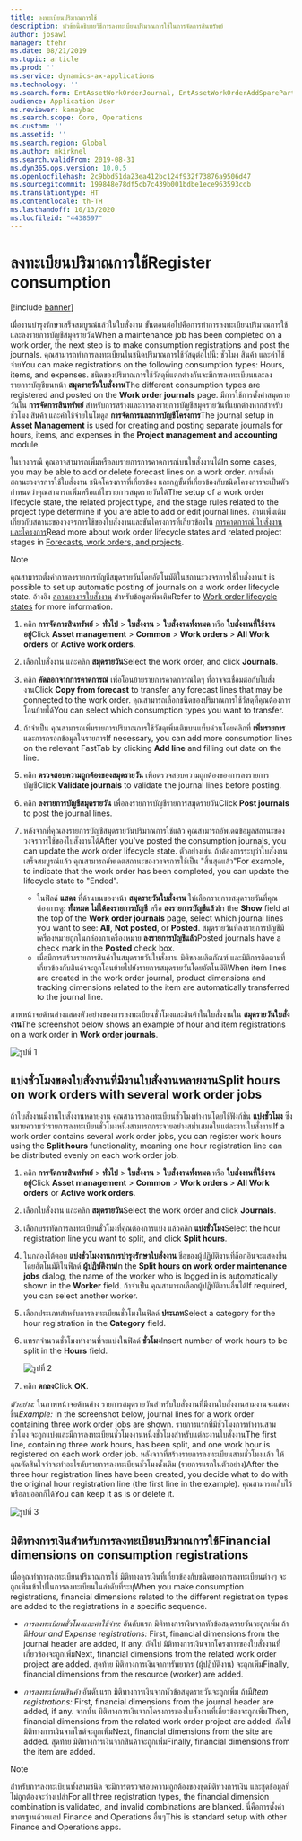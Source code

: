```yaml
---
title: ลงทะเบียนปริมาณการใช้
description: หัวข้อนี้อธิบายวิธีการลงทะเบียนปริมาณการใช้ในการจัดการสินทรัพย์
author: josaw1
manager: tfehr
ms.date: 08/21/2019
ms.topic: article
ms.prod: ''
ms.service: dynamics-ax-applications
ms.technology: ''
ms.search.form: EntAssetWorkOrderJournal, EntAssetWorkOrderAddSparePart
audience: Application User
ms.reviewer: kamaybac
ms.search.scope: Core, Operations
ms.custom: ''
ms.assetid: ''
ms.search.region: Global
ms.author: mkirknel
ms.search.validFrom: 2019-08-31
ms.dyn365.ops.version: 10.0.5
ms.openlocfilehash: 2c9bbd51da23ea412bc124f932f73876a9506d47
ms.sourcegitcommit: 199848e78df5cb7c439b001bdbe1ece963593cdb
ms.translationtype: HT
ms.contentlocale: th-TH
ms.lasthandoff: 10/13/2020
ms.locfileid: "4438597"
---
```

# <a name="register-consumption"></a><span data-ttu-id="82099-103">ลงทะเบียนปริมาณการใช้</span><span class="sxs-lookup"><span data-stu-id="82099-103">Register consumption</span></span>

[!include [banner](../../includes/banner.md)]

 

<span data-ttu-id="82099-104">เมื่องานบำรุงรักษาเสร็จสมบูรณ์แล้วในใบสั่งงาน ขั้นตอนต่อไปคือการทำการลงทะเบียนปริมาณการใช้และลงรายการบัญชีสมุดรายวัน</span><span class="sxs-lookup"><span data-stu-id="82099-104">When a maintenance job has been completed on a work order, the next step is to make consumption registrations and post the journals.</span></span> <span data-ttu-id="82099-105">คุณสามารถทำการลงทะเบียนในชนิดปริมาณการใช้วัสดุต่อไปนี้: ชั่วโมง สินค้า และค่าใช้จ่าย</span><span class="sxs-lookup"><span data-stu-id="82099-105">You can make registrations on the following consumption types: Hours, items, and expenses.</span></span> <span data-ttu-id="82099-106">ชนิดของปริมาณการใช้วัสดุที่แตกต่างกันจะมีการลงทะเบียนและลงรายการบัญชีบนหน้า **สมุดรายวันใบสั่งงาน**</span><span class="sxs-lookup"><span data-stu-id="82099-106">The different consumption types are registered and posted on the **Work order journals** page.</span></span> <span data-ttu-id="82099-107">มีการใช้การตั้งค่าสมุดรายวันใน **การจัดการสินทรัพย์** สำหรับการสร้างและการลงรายการบัญชีสมุดรายวันที่แยกต่างหากสำหรับชั่วโมง สินค้า และค่าใช้จ่ายในโมดูล **การจัดการและการบัญชีโครงการ**</span><span class="sxs-lookup"><span data-stu-id="82099-107">The journal setup in **Asset Management** is used for creating and posting separate journals for hours, items, and expenses in the **Project management and accounting** module.</span></span>

<span data-ttu-id="82099-108">ในบางกรณี คุณอาจสามารถเพิ่มหรือลบรายการการคาดการณ์บนใบสั่งงานได้</span><span class="sxs-lookup"><span data-stu-id="82099-108">In some cases, you may be able to add or delete forecast lines on a work order.</span></span> <span data-ttu-id="82099-109">การตั้งค่าสถานะวงจรการใช้ใบสั่งงาน ชนิดโครงการที่เกี่ยวข้อง และกฎขั้นที่เกี่ยวข้องกับชนิดโครงการจะเป็นตัวกำหนดว่าคุณสามารถเพิ่มหรือแก้ไขรายการสมุดรายวันได้</span><span class="sxs-lookup"><span data-stu-id="82099-109">The setup of a work order lifecycle state, the related project type, and the stage rules related to the project type determine if you are able to add or edit journal lines.</span></span> <span data-ttu-id="82099-110">อ่านเพิ่มเติมเกี่ยวกับสถานะของวงจรการใช้ของใบสั่งงานและขั้นโครงการที่เกี่ยวข้องใน [การคาดการณ์ ใบสั่งงาน และโครงการ](../integration-to-project-management-and-accounting/forecasts-work-orders-and-projects.md)</span><span class="sxs-lookup"><span data-stu-id="82099-110">Read more about work order lifecycle states and related project stages in [Forecasts, work orders, and projects](../integration-to-project-management-and-accounting/forecasts-work-orders-and-projects.md).</span></span>

>[!NOTE]
><span data-ttu-id="82099-111">คุณสามารถตั้งค่าการลงรายการบัญชีสมุดรายวันโดยอัตโนมัติในสถานะวงจรการใช้ใบสั่งงาน</span><span class="sxs-lookup"><span data-stu-id="82099-111">It is possible to set up automatic posting of journals on a work order lifecycle state.</span></span> <span data-ttu-id="82099-112">อ้างอิง [สถานะวงจรใบสั่งงาน](../setup-for-work-orders/work-order-lifecycle-states.md) สำหรับข้อมูลเพิ่มเติม</span><span class="sxs-lookup"><span data-stu-id="82099-112">Refer to [Work order lifecycle states](../setup-for-work-orders/work-order-lifecycle-states.md) for more information.</span></span>

1. <span data-ttu-id="82099-113">คลิก **การจัดการสินทรัพย์** > **ทั่วไป** > **ใบสั่งงาน** > **ใบสั่งงานทั้งหมด** หรือ **ใบสั่งงานที่ใช้งานอยู่**</span><span class="sxs-lookup"><span data-stu-id="82099-113">Click **Asset management** > **Common** > **Work orders** > **All Work orders** or **Active work orders**.</span></span>

2. <span data-ttu-id="82099-114">เลือกใบสั่งงาน และคลิก **สมุดรายวัน**</span><span class="sxs-lookup"><span data-stu-id="82099-114">Select the work order, and click **Journals**.</span></span>

3. <span data-ttu-id="82099-115">คลิก **คัดลอกจากการคาดการณ์** เพื่อโอนย้ายรายการคาดการณ์ใดๆ ที่อาจจะเชื่อมต่อกับใบสั่งงาน</span><span class="sxs-lookup"><span data-stu-id="82099-115">Click **Copy from forecast** to transfer any forecast lines that may be connected to the work order.</span></span> <span data-ttu-id="82099-116">คุณสามารถเลือกชนิดของปริมาณการใช้วัสดุที่คุณต้องการโอนย้ายได้</span><span class="sxs-lookup"><span data-stu-id="82099-116">You can select which consumption types you want to transfer.</span></span>

4. <span data-ttu-id="82099-117">ถ้าจำเป็น คุณสามารถเพิ่มรายการปริมาณการใช้วัสดุเพิ่มเติมบนแท็บด่วนโดยคลิกที่ **เพิ่มรายการ** และการกรอกข้อมูลในรายการ</span><span class="sxs-lookup"><span data-stu-id="82099-117">If necessary, you can add more consumption lines on the relevant FastTab by clicking **Add line** and filling out data on the line.</span></span>

5. <span data-ttu-id="82099-118">คลิก **ตรวจสอบความถูกต้องของสมุดรายวัน** เพื่อตรวจสอบความถูกต้องของการลงรายการบัญชี</span><span class="sxs-lookup"><span data-stu-id="82099-118">Click **Validate journals** to validate the journal lines before posting.</span></span>

6. <span data-ttu-id="82099-119">คลิก **ลงรายการบัญชีสมุดรายวัน** เพื่อลงรายการบัญชีรายการสมุดรายวัน</span><span class="sxs-lookup"><span data-stu-id="82099-119">Click **Post journals** to post the journal lines.</span></span>

7. <span data-ttu-id="82099-120">หลังจากที่คุณลงรายการบัญชีสมุดรายวันปริมาณการใช้แล้ว คุณสามารถอัพเดตข้อมูลสถานะของวงจรการใช้ของใบสั่งงานได้</span><span class="sxs-lookup"><span data-stu-id="82099-120">After you've posted the consumption journals, you can update the work order lifecycle state.</span></span> <span data-ttu-id="82099-121">ตัวอย่างเช่น ถ้าต้องการระบุว่าใบสั่งงานเสร็จสมบูรณ์แล้ว คุณสามารถอัพเดตสถานะของวงจรการใช้เป็น "สิ้นสุดแล้ว"</span><span class="sxs-lookup"><span data-stu-id="82099-121">For example, to indicate that the work order has been completed, you can update the lifecycle state to "Ended".</span></span>

    - <span data-ttu-id="82099-122">ในฟิลด์ **แสดง** ที่ด้านบนของหน้า **สมุดรายวันใบสั่งงาน** ให้เลือกรายการสมุดรายวันที่คุณต้องการดู: **ทั้งหมด** **ไม่ได้ลงรายการบัญชี** หรือ **ลงรายการบัญชีแล้ว**</span><span class="sxs-lookup"><span data-stu-id="82099-122">In the **Show** field at the top of the **Work order journals** page, select which journal lines you want to see: **All**, **Not posted**, or **Posted**.</span></span> <span data-ttu-id="82099-123">สมุดรายวันที่ลงรายการบัญชีมีเครื่องหมายถูกในกล่องกาเครื่องหมาย **ลงรายการบัญชีแล้ว**</span><span class="sxs-lookup"><span data-stu-id="82099-123">Posted journals have a check mark in the **Posted** check box.</span></span>  
    - <span data-ttu-id="82099-124">เมื่อมีการสร้างรายการสินค้าในสมุดรายวันใบสั่งงาน มิติของผลิตภัณฑ์ และมิติการติดตามที่เกี่ยวข้องกับสินค้าจะถูกโอนย้ายไปยังรายการสมุดรายวันโดยอัตโนมัติ</span><span class="sxs-lookup"><span data-stu-id="82099-124">When item lines are created in the work order journal, product dimensions and tracking dimensions related to the item are automatically transferred to the journal line.</span></span>  

<span data-ttu-id="82099-125">ภาพหน้าจอด้านล่างแสดงตัวอย่างของการลงทะเบียนชั่วโมงและสินค้าในใบสั่งงานใน **สมุดรายวันใบสั่งงาน**</span><span class="sxs-lookup"><span data-stu-id="82099-125">The screenshot below shows an example of hour and item registrations on a work order in **Work order journals**.</span></span>

![รูปที่ 1](media/01-consumption.png)


## <a name="split-hours-on-work-orders-with-several-work-order-jobs"></a><span data-ttu-id="82099-127">แบ่งชั่วโมงของใบสั่งงานที่มีงานใบสั่งงานหลายงาน</span><span class="sxs-lookup"><span data-stu-id="82099-127">Split hours on work orders with several work order jobs</span></span>

<span data-ttu-id="82099-128">ถ้าใบสั่งงานมีงานใบสั่งงานหลายงาน คุณสามารถลงทะเบียนชั่วโมงทำงานโดยใช้ฟังก์ชัน **แบ่งชั่วโมง** ซึ่งหมายความว่ารายการลงทะเบียนชั่วโมงหนึ่งสามารถกระจายอย่างสม่ำเสมอในแต่ละงานใบสั่งงาน</span><span class="sxs-lookup"><span data-stu-id="82099-128">If a work order contains several work order jobs, you can register work hours using the **Split hours** functionality, meaning one hour registration line can be distributed evenly on each work order job.</span></span>

1. <span data-ttu-id="82099-129">คลิก **การจัดการสินทรัพย์** > **ทั่วไป** > **ใบสั่งงาน** > **ใบสั่งงานทั้งหมด** หรือ **ใบสั่งงานที่ใช้งานอยู่**</span><span class="sxs-lookup"><span data-stu-id="82099-129">Click **Asset management** > **Common** > **Work orders** > **All Work orders** or **Active work orders**.</span></span>

2. <span data-ttu-id="82099-130">เลือกใบสั่งงาน และคลิก **สมุดรายวัน**</span><span class="sxs-lookup"><span data-stu-id="82099-130">Select the work order and click **Journals**.</span></span>

3. <span data-ttu-id="82099-131">เลือกบรรทัดการลงทะเบียนชั่วโมงที่คุณต้องการแบ่ง แล้วคลิก **แบ่งชั่วโมง**</span><span class="sxs-lookup"><span data-stu-id="82099-131">Select the hour registration line you want to split, and click **Split hours**.</span></span>

4. <span data-ttu-id="82099-132">ในกล่องโต้ตอบ **แบ่งชั่วโมงงานการบำรุงรักษาใบสั่งงาน** ชื่อของผู้ปฏิบัติงานที่ล็อกอินจะแสดงขึ้นโดยอัตโนมัติในฟิลด์ **ผู้ปฏิบัติงาน**</span><span class="sxs-lookup"><span data-stu-id="82099-132">In the **Split hours on work order maintenance jobs** dialog, the name of the worker who is logged in is automatically shown in the **Worker** field.</span></span> <span data-ttu-id="82099-133">ถ้าจำเป็น คุณสามารถเลือกผู้ปฏิบัติงานอื่นได้</span><span class="sxs-lookup"><span data-stu-id="82099-133">If required, you can select another worker.</span></span>

5. <span data-ttu-id="82099-134">เลือกประเภทสำหรับการลงทะเบียนชั่วโมงในฟิลด์ **ประเภท**</span><span class="sxs-lookup"><span data-stu-id="82099-134">Select a category for the hour registration in the **Category** field.</span></span>

6. <span data-ttu-id="82099-135">แทรกจำนวนชั่วโมงทำงานที่จะแบ่งในฟิลด์ **ชั่วโมง**</span><span class="sxs-lookup"><span data-stu-id="82099-135">Insert number of work hours to be split in the **Hours** field.</span></span>

    ![รูปที่ 2](media/02-consumption.png)

7. <span data-ttu-id="82099-137">คลิก **ตกลง**</span><span class="sxs-lookup"><span data-stu-id="82099-137">Click **OK**.</span></span>

<span data-ttu-id="82099-138">*ตัวอย่าง:* ในภาพหน้าจอด้านล่าง รายการสมุดรายวันสำหรับใบสั่งงานที่มีงานใบสั่งงานสามงานจะแสดงขึ้น</span><span class="sxs-lookup"><span data-stu-id="82099-138">*Example:* In the screenshot below, journal lines for a work order containing three work order jobs are shown.</span></span> <span data-ttu-id="82099-139">รายการแรกที่มีชั่วโมงการทำงานสามชั่วโมง จะถูกแบ่งและมีการลงทะเบียนชั่วโมงงานหนึ่งชั่วโมงสำหรับแต่ละงานใบสั่งงาน</span><span class="sxs-lookup"><span data-stu-id="82099-139">The first line, containing three work hours, has been split, and one work hour is registered on each work order job.</span></span> <span data-ttu-id="82099-140">หลังจากที่สร้างรายการลงทะเบียนสามชั่วโมงแล้ว ให้คุณตัดสินใจว่าจะทำอะไรกับรายการลงทะเบียนชั่วโมงดั้งเดิม (รายการแรกในตัวอย่าง)</span><span class="sxs-lookup"><span data-stu-id="82099-140">After the three hour registration lines have been created, you decide what to do with the original hour registration line (the first line in the example).</span></span> <span data-ttu-id="82099-141">คุณสามารถเก็บไว้หรือลบออกก็ได้</span><span class="sxs-lookup"><span data-stu-id="82099-141">You can keep it as is or delete it.</span></span> 

![รูปที่ 3](media/03-consumption.png)

## <a name="financial-dimensions-on-consumption-registrations"></a><span data-ttu-id="82099-143">มิติทางการเงินสำหรับการลงทะเบียนปริมาณการใช้</span><span class="sxs-lookup"><span data-stu-id="82099-143">Financial dimensions on consumption registrations</span></span>

<span data-ttu-id="82099-144">เมื่อคุณทำการลงทะเบียนปริมาณการใช้ มิติทางการเงินที่เกี่ยวข้องกับชนิดของการลงทะเบียนต่างๆ จะถูกเพิ่มเข้าไปในการลงทะเบียนในลำดับที่ระบุ</span><span class="sxs-lookup"><span data-stu-id="82099-144">When you make consumption registrations, financial dimensions related to the different registration types are added to the registrations in a specific sequence.</span></span> 

- <span data-ttu-id="82099-145">*การลงทะเบียนชั่วโมงและค่าใช้จ่าย:* อันดับแรก มิติทางการเงินจากหัวข้อสมุดรายวันจะถูกเพิ่ม ถ้ามี</span><span class="sxs-lookup"><span data-stu-id="82099-145">*Hour and Expense registrations:* First, financial dimensions from the journal header are added, if any.</span></span> <span data-ttu-id="82099-146">ถัดไป มิติทางการเงินจากโครงการของใบสั่งงานที่เกี่ยวข้องจะถูกเพิ่ม</span><span class="sxs-lookup"><span data-stu-id="82099-146">Next, financial dimensions from the related work order project are added.</span></span> <span data-ttu-id="82099-147">สุดท้าย มิติทางการเงินจากทรัพยากร (ผู้ปฏิบัติงาน) จะถูกเพิ่ม</span><span class="sxs-lookup"><span data-stu-id="82099-147">Finally, financial dimensions from the resource (worker) are added.</span></span>

- <span data-ttu-id="82099-148">*การลงทะเบียนสินค้า* อันดับแรก มิติทางการเงินจากหัวข้อสมุดรายวันจะถูกเพิ่ม ถ้ามี</span><span class="sxs-lookup"><span data-stu-id="82099-148">*Item registrations:* First, financial dimensions from the journal header are added, if any.</span></span> <span data-ttu-id="82099-149">จากนั้น มิติทางการเงินจากโครงการของใบสั่งงานที่เกี่ยวข้องจะถูกเพิ่ม</span><span class="sxs-lookup"><span data-stu-id="82099-149">Then, financial dimensions from the related work order project are added.</span></span> <span data-ttu-id="82099-150">ถัดไป มิติทางการเงินจากไซต์จะถูกเพิ่ม</span><span class="sxs-lookup"><span data-stu-id="82099-150">Next, financial dimensions from the site are added.</span></span> <span data-ttu-id="82099-151">สุดท้าย มิติทางการเงินจากสินค้าจะถูกเพิ่ม</span><span class="sxs-lookup"><span data-stu-id="82099-151">Finally, financial dimensions from the item are added.</span></span>

>[!NOTE]
><span data-ttu-id="82099-152">สำหรับการลงทะเบียนทั้งสามชนิด จะมีการตรวจสอบความถูกต้องของชุดมิติทางการเงิน และชุดข้อมูลที่ไม่ถูกต้องจะว่างเปล่า</span><span class="sxs-lookup"><span data-stu-id="82099-152">For all three registration types, the financial dimension combination is validated, and invalid combinations are blanked.</span></span> <span data-ttu-id="82099-153">นี่คือการตั้งค่ามาตรฐานด้วยแอป Finance and Operations อื่นๆ</span><span class="sxs-lookup"><span data-stu-id="82099-153">This is standard setup with other Finance and Operations apps.</span></span>

